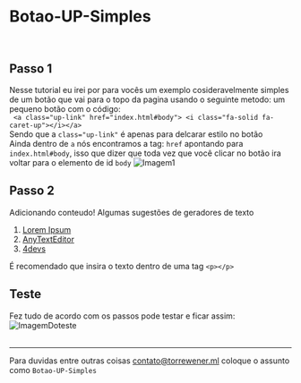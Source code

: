 # Botao-UP-Simples<br><br>
## Passo 1
Nesse tutorial eu irei por para vocês um exemplo cosideravelmente simples de um botão que vai para o topo da pagina usando o seguinte metodo:
um pequeno botão com o código: <br>```
<a class="up-link" href="index.html#body">
<i class="fa-solid fa-caret-up"></i></a>```<br>
Sendo que a ```class="up-link"``` é apenas para delcarar estilo no botão<br>
Ainda dentro de `a` nós encontramos a tag: `href` apontando para `index.html#body`, isso que dizer que toda vez que você 
clicar no botão ira voltar para o elemento de id `body`
![Imagem1](https://cdn.glitch.me/a5640e58-38d2-457a-a73e-f4d6a1181683/Captura%20de%20tela%202021-12-17%20140902.png?v=1639760993628)

## Passo 2
Adicionando conteudo!
Algumas sugestões de geradores de texto<br>
1. [Lorem Ipsum](https://br.lipsum.com/)<br>
2. [AnyTextEditor](https://anytexteditor.com/pt/text-generator)<br>
1. [4devs](https://www.4devs.com.br/gerador_de_texto_lorem_ipsum)

É recomendado que insira o texto dentro de uma tag `<p></p>` 
## Teste 
Fez tudo de acordo com os passos pode testar e ficar assim:<br>
![ImagemDoteste](https://cdn.glitch.me/a5640e58-38d2-457a-a73e-f4d6a1181683/Design%20sem%20nome.gif?v=1639762206972)
<br><br><hr>
Para duvidas entre outras coisas [contato@torrewener.ml](mailto:contato@wener.ml) coloque o assunto como `Botao-UP-Simples`
